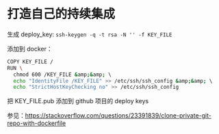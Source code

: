# 打造自己的持续集成


<!--
ID: 0bf62cbe-1d05-4558-a6bc-5c76b6803d54
Status: draft
Date: 2017-07-05T09:59:00
Modified: 2020-05-16T11:45:00
wp_id: 565
-->


生成 deploy_key: `ssh-keygen -q -t rsa -N '' -f KEY_FILE`

添加到 docker：

```sh
COPY KEY_FILE /
RUN \
  chmod 600 /KEY_FILE &amp;&amp; \  
  echo "IdentityFile /KEY_FILE" >> /etc/ssh/ssh_config &amp;&amp; \  
  echo "StrictHostKeyChecking no" >> /etc/ssh/ssh_config
```

把 KEY_FILE.pub 添加到 github 项目的 deploy keys

参见：https://stackoverflow.com/questions/23391839/clone-private-git-repo-with-dockerfile
